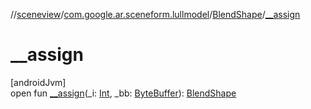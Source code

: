 //[sceneview](../../../index.md)/[com.google.ar.sceneform.lullmodel](../index.md)/[BlendShape](index.md)/[__assign](__assign.md)

# __assign

[androidJvm]\
open fun [__assign](__assign.md)(_i: [Int](https://kotlinlang.org/api/latest/jvm/stdlib/kotlin/-int/index.html), _bb: [ByteBuffer](https://developer.android.com/reference/kotlin/java/nio/ByteBuffer.html)): [BlendShape](index.md)
